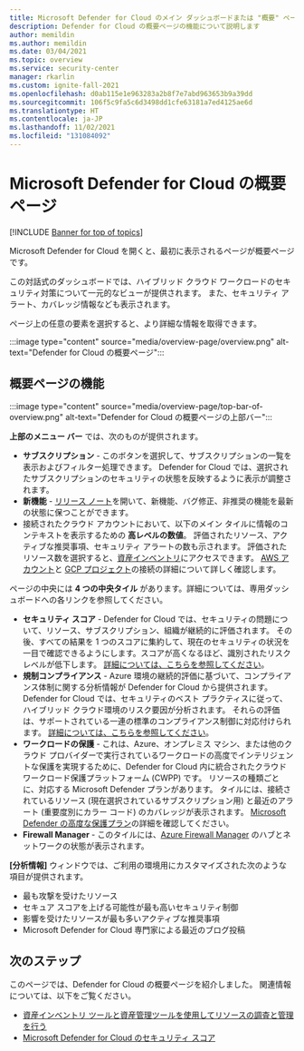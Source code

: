 ```yaml
---
title: Microsoft Defender for Cloud のメイン ダッシュボードまたは "概要" ページ
description: Defender for Cloud の概要ページの機能について説明します
author: memildin
ms.author: memildin
ms.date: 03/04/2021
ms.topic: overview
ms.service: security-center
manager: rkarlin
ms.custom: ignite-fall-2021
ms.openlocfilehash: d0ab115e1e963283a2b8f7e7abd963653b9a39dd
ms.sourcegitcommit: 106f5c9fa5c6d3498dd1cfe63181a7ed4125ae6d
ms.translationtype: HT
ms.contentlocale: ja-JP
ms.lasthandoff: 11/02/2021
ms.locfileid: "131084092"
---
```

# <a name="microsoft-defender-for-clouds-overview-page"></a>Microsoft Defender for Cloud の概要ページ

[!INCLUDE [Banner for top of topics](./includes/banner.md)]

Microsoft Defender for Cloud を開くと、最初に表示されるページが概要ページです。 

この対話式のダッシュボードでは、ハイブリッド クラウド ワークロードのセキュリティ対策について一元的なビューが提供されます。 また、セキュリティ アラート、カバレッジ情報なども表示されます。

ページ上の任意の要素を選択すると、より詳細な情報を取得できます。

:::image type="content" source="media/overview-page/overview.png" alt-text="Defender for Cloud の概要ページ":::

## <a name="features-of-the-overview-page"></a>概要ページの機能

:::image type="content" source="media/overview-page/top-bar-of-overview.png" alt-text="Defender for Cloud の概要ページの上部バー":::

**上部のメニュー バー** では、次のものが提供されます。
- **サブスクリプション** - このボタンを選択して、サブスクリプションの一覧を表示およびフィルター処理できます。 Defender for Cloud では、選択されたサブスクリプションのセキュリティの状態を反映するように表示が調整されます。
- **新機能** - [リリース ノート](release-notes.md)を開いて、新機能、バグ修正、非推奨の機能を最新の状態に保つことができます。
- 接続されたクラウド アカウントにおいて、以下のメイン タイルに情報のコンテキストを表示するための **高レベルの数値**。 評価されたリソース、アクティブな推奨事項、セキュリティ アラートの数も示されます。 評価されたリソース数を選択すると、[資産インベントリ](asset-inventory.md)にアクセスできます。 [AWS アカウント](quickstart-onboard-aws.md)と [GCP プロジェクト](quickstart-onboard-gcp.md)の接続の詳細について詳しく確認します。


ページの中央には **4 つの中央タイル** があります。詳細については、専用ダッシュボードへの各リンクを参照してください。
- **セキュリティ スコア** - Defender for Cloud では、セキュリティの問題について、リソース、サブスクリプション、組織が継続的に評価されます。 その後、すべての結果を 1 つのスコアに集約して、現在のセキュリティの状況を一目で確認できるようにします。スコアが高くなるほど、識別されたリスク レベルが低下します。 [詳細については、こちらを参照してください](secure-score-security-controls.md)。
- **規制コンプライアンス** - Azure 環境の継続的評価に基づいて、コンプライアンス体制に関する分析情報が Defender for Cloud から提供されます。 Defender for Cloud では、セキュリティのベスト プラクティスに従って、ハイブリッド クラウド環境のリスク要因が分析されます。 それらの評価は、サポートされている一連の標準のコンプライアンス制御に対応付けられます。 [詳細については、こちらを参照してください](regulatory-compliance-dashboard.md)。
- **ワークロードの保護** - これは、Azure、オンプレミス マシン、または他のクラウド プロバイダーで実行されているワークロードの高度でインテリジェントな保護を実現するために、Defender for Cloud 内に統合されたクラウド ワークロード保護プラットフォーム (CWPP) です。 リソースの種類ごとに、対応する Microsoft Defender プランがあります。 タイルには、接続されているリソース (現在選択されているサブスクリプション用) と最近のアラート (重要度別にカラー コード) のカバレッジが表示されます。 [Microsoft Defender の高度な保護プラン](defender-for-cloud-introduction.md)の詳細を確認してください。
- **Firewall Manager** - このタイルには、[Azure Firewall Manager](../firewall-manager/overview.md) のハブとネットワークの状態が表示されます。 


**[分析情報]** ウィンドウでは、ご利用の環境用にカスタマイズされた次のような項目が提供されます。
- 最も攻撃を受けたリソース
- セキュア スコアを上げる可能性が最も高いセキュリティ制御
- 影響を受けたリソースが最も多いアクティブな推奨事項
- Microsoft Defender for Cloud 専門家による最近のブログ投稿

## <a name="next-steps"></a>次のステップ

このページでは、Defender for Cloud の概要ページを紹介しました。 関連情報については、以下をご覧ください。

- [資産インベントリ ツールと資産管理ツールを使用してリソースの調査と管理を行う](asset-inventory.md)
- [Microsoft Defender for Cloud のセキュリティ スコア](secure-score-security-controls.md)
